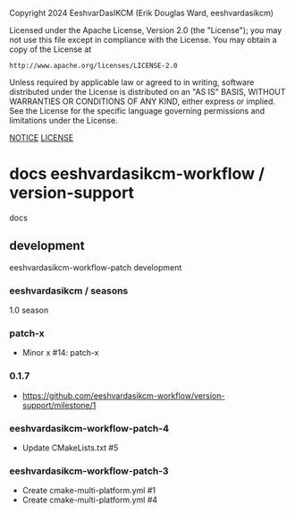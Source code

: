 Copyright 2024 EeshvarDasIKCM (Erik Douglas Ward, eeshvardasikcm)

Licensed under the Apache License, Version 2.0 (the "License");
you may not use this file except in compliance with the License.
You may obtain a copy of the License at

    http://www.apache.org/licenses/LICENSE-2.0

Unless required by applicable law or agreed to in writing, software
distributed under the License is distributed on an "AS IS" BASIS,
WITHOUT WARRANTIES OR CONDITIONS OF ANY KIND, either express or implied.
See the License for the specific language governing permissions and
limitations under the License.

[NOTICE](/NOTICE)
[LICENSE](/LICENSE)

# docs eeshvardasikcm-workflow / version-support
docs

## development
eeshvardasikcm-workflow-patch development

### eeshvardasikcm / seasons
1.0 season

### patch-x
- Minor x #14: patch-x

### 0.1.7
- https://github.com/eeshvardasikcm-workflow/version-support/milestone/1

### eeshvardasikcm-workflow-patch-4
- Update CMakeLists.txt #5

### eeshvardasikcm-workflow-patch-3
- Create cmake-multi-platform.yml #1
- Create cmake-multi-platform.yml #4
